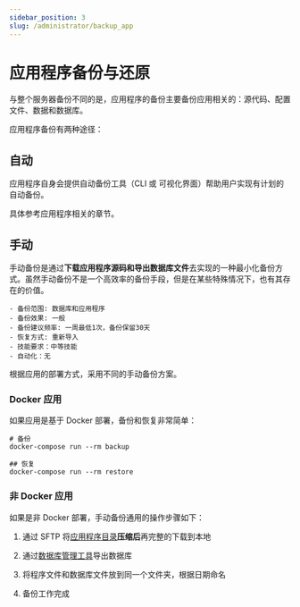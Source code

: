 ```yaml
---
sidebar_position: 3
slug: /administrator/backup_app
---
```


# 应用程序备份与还原

与整个服务器备份不同的是，应用程序的备份主要备份应用相关的：源代码、配置文件、数据和数据库。  

应用程序备份有两种途径：  

## 自动

应用程序自身会提供自动备份工具（CLI 或 可视化界面）帮助用户实现有计划的自动备份。  

具体参考应用程序相关的章节。  

## 手动

手动备份是通过**下载应用程序源码和导出数据库文件**去实现的一种最小化备份方式。虽然手动备份不是一个高效率的备份手段，但是在某些特殊情况下，也有其存在的价值。  

```
- 备份范围: 数据库和应用程序
- 备份效果: 一般
- 备份建议频率: 一周最低1次，备份保留30天
- 恢复方式: 重新导入
- 技能要求：中等技能
- 自动化：无
```

根据应用的部署方式，采用不同的手动备份方案。  

### Docker 应用

如果应用是基于 Docker 部署，备份和恢复非常简单：  

```
# 备份
docker-compose run --rm backup  

## 恢复
docker-compose run --rm restore  
```

### 非 Docker 应用

如果是非 Docker 部署，手动备份通用的操作步骤如下：

1. 通过 SFTP 将[应用程序目录](../administrator/parameter)**压缩后**再完整的下载到本地

2. 通过[数据库管理工具](../user/dbgui)导出数据库

3. 将程序文件和数据库文件放到同一个文件夹，根据日期命名

4. 备份工作完成